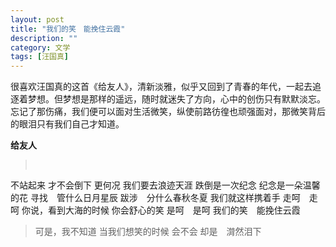```yaml
---
layout: post
title: "我们的笑　能挽住云霞"
description: ""
category: 文学
tags: [汪国真]
---
```

很喜欢汪国真的这首《给友人》，清新淡雅，似乎又回到了青春的年代，一起去追逐着梦想。但梦想是那样的遥远，随时就迷失了方向，心中的创伤只有默默淡忘。忘记了那伤痛，我们便可以面对生活微笑，纵使前路彷徨也顽强面对，那微笑背后的眼泪只有我们自己才知道。

**给友人**
><pre>
不站起来
才不会倒下
更何况
我们要去浪迹天涯
跌倒是一次纪念
纪念是一朵温馨的花
寻找　管什么日月星辰
跋涉　分什么春秋冬夏
我们就这样携着手
走呵　走呵
你说，看到大海的时候
你会舒心的笑
是呵　是呵
我们的笑　能挽住云霞  
>可是，我不知道
当我们想笑的时候
会不会
却是　潸然泪下
</pre>